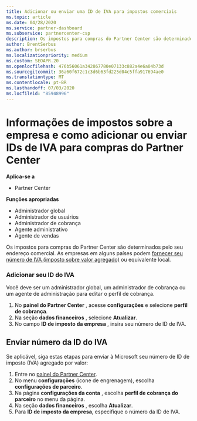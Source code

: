 ```yaml
---
title: Adicionar ou enviar uma ID de IVA para impostos comerciais
ms.topic: article
ms.date: 04/28/2020
ms.service: partner-dashboard
ms.subservice: partnercenter-csp
description: Os impostos para compras do Partner Center são determinados pelo seu endereço comercial. As empresas nesses países/regiões podem fornecer seu número de IVA ou equivalente local.
author: BrentSerbus
ms.author: brserbus
ms.localizationpriority: medium
ms.custom: SEOAPR.20
ms.openlocfilehash: 476b56061a342867780e07133c882a4e6a04b73d
ms.sourcegitcommit: 36a60f672c1c3d6b63fd225d04c5ffa917694ae0
ms.translationtype: MT
ms.contentlocale: pt-BR
ms.lasthandoff: 07/03/2020
ms.locfileid: "85948996"
---
```

# <a name="company-tax-information-and-how-to-add-or-submit-vat-ids-for-partner-center-purchases"></a>Informações de impostos sobre a empresa e como adicionar ou enviar IDs de IVA para compras do Partner Center

**Aplica-se a**

- Partner Center

**Funções apropriadas**
-   Administrador global
-   Administrador de usuários
-   Administrador de cobrança
-   Agente administrativo
-   Agente de vendas

Os impostos para compras do Partner Center são determinados pelo seu endereço comercial. As empresas em alguns países podem [fornecer seu número de IVA (imposto sobre valor agregado)](#submit-vat-id-number) ou equivalente local.

### <a name="add-your-vat-id"></a>Adicionar seu ID do IVA

Você deve ser um administrador global, um administrador de cobrança ou um agente de administração para editar o perfil de cobrança.

1.  No **painel do Partner Center** , acesse **configurações** e selecione **perfil de cobrança**.
2.  Na seção **dados financeiros** , selecione **Atualizar**.
3.  No campo **ID de imposto da empresa** , insira seu número de ID de IVA.

## <a name="submit-vat-id-number"></a>Enviar número da ID do IVA

Se aplicável, siga estas etapas para enviar à Microsoft seu número de ID de imposto (IVA) agregado por valor:

1. Entre no [painel do Partner Center](https://partner.microsoft.com/dashboard/).
2. No menu **configurações** (ícone de engrenagem), escolha **configurações de parceiro**.
3. Na página **configurações da conta** , escolha **perfil de cobrança do parceiro** no menu da página.
4. Na seção **dados financeiros** , escolha **Atualizar**.
5. Para **ID de imposto da empresa**, especifique o número da ID de IVA.
